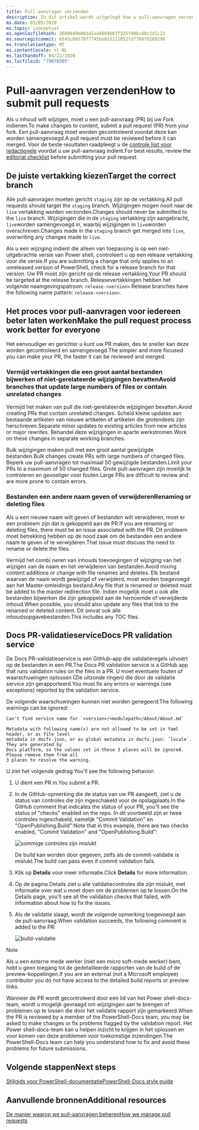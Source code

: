 ```yaml
---
title: Pull-aanvragen verzenden
description: In dit artikel wordt uitgelegd hoe u pull-aanvragen verzendt naar de Power shell-docs-opslag plaats.
ms.date: 03/05/2020
ms.topic: conceptual
ms.openlocfilehash: 2600049b06da5ad4869b6ff335f00bc40c2d1c22
ms.sourcegitcommit: 6545c60578f7745be015111052fd7769f8289296
ms.translationtype: MT
ms.contentlocale: nl-NL
ms.lasthandoff: 04/22/2020
ms.locfileid: "79078505"
---
```

# <a name="how-to-submit-pull-requests"></a><span data-ttu-id="e7364-103">Pull-aanvragen verzenden</span><span class="sxs-lookup"><span data-stu-id="e7364-103">How to submit pull requests</span></span>

<span data-ttu-id="e7364-104">Als u inhoud wilt wijzigen, moet u een pull-aanvraag (PR) bij uw Fork indienen.</span><span class="sxs-lookup"><span data-stu-id="e7364-104">To make changes to content, submit a pull request (PR) from your fork.</span></span> <span data-ttu-id="e7364-105">Een pull-aanvraag moet worden gecontroleerd voordat deze kan worden samengevoegd.</span><span class="sxs-lookup"><span data-stu-id="e7364-105">A pull request must be reviewed before it can merged.</span></span> <span data-ttu-id="e7364-106">Voor de beste resultaten raadpleegt u de [controle lijst voor redactionele](editorial-checklist.md) voordat u uw pull-aanvraag indient.</span><span class="sxs-lookup"><span data-stu-id="e7364-106">For best results, review the [editorial checklist](editorial-checklist.md) before submitting your pull request.</span></span>

## <a name="target-the-correct-branch"></a><span data-ttu-id="e7364-107">De juiste vertakking kiezen</span><span class="sxs-lookup"><span data-stu-id="e7364-107">Target the correct branch</span></span>

<span data-ttu-id="e7364-108">Alle pull-aanvragen moeten gericht `staging` zijn op de vertakking.</span><span class="sxs-lookup"><span data-stu-id="e7364-108">All pull requests should target the `staging` branch.</span></span> <span data-ttu-id="e7364-109">Wijzigingen mogen nooit naar de `live` vertakking worden verzonden.</span><span class="sxs-lookup"><span data-stu-id="e7364-109">Changes should never be submitted to the `live` branch.</span></span> <span data-ttu-id="e7364-110">Wijzigingen die in de `staging` vertakking zijn aangebracht, `live`worden samengevoegd in, waarbij wijzigingen in `live`worden overschreven.</span><span class="sxs-lookup"><span data-stu-id="e7364-110">Changes made in the `staging` branch get merged into `live`, overwriting any changes made to `live`.</span></span>

<span data-ttu-id="e7364-111">Als u een wijziging indient die alleen van toepassing is op een niet-uitgebrachte versie van Power shell, controleert u op een release vertakking voor die versie.</span><span class="sxs-lookup"><span data-stu-id="e7364-111">If you are submitting a change that only applies to an unreleased version of PowerShell, check for a release branch for that version.</span></span> <span data-ttu-id="e7364-112">Uw PR moet zijn gericht op de release vertakking.</span><span class="sxs-lookup"><span data-stu-id="e7364-112">Your PR should be targeted at the release branch.</span></span> <span data-ttu-id="e7364-113">Releasevertakkingen hebben het volgende naamgevingspatroon: `release-<version>`.</span><span class="sxs-lookup"><span data-stu-id="e7364-113">Release branches have the following name pattern: `release-<version>`.</span></span>

## <a name="make-the-pull-request-process-work-better-for-everyone"></a><span data-ttu-id="e7364-114">Het proces voor pull-aanvragen voor iedereen beter laten werken</span><span class="sxs-lookup"><span data-stu-id="e7364-114">Make the pull request process work better for everyone</span></span>

<span data-ttu-id="e7364-115">Het eenvoudiger en gerichter u kunt uw PR maken, des te sneller kan deze worden gecontroleerd en samengevoegd.</span><span class="sxs-lookup"><span data-stu-id="e7364-115">The simpler and more focused you can make your PR, the faster it can be reviewed and merged.</span></span>

### <a name="avoid-branches-that-update-large-numbers-of-files-or-contain-unrelated-changes"></a><span data-ttu-id="e7364-116">Vermijd vertakkingen die een groot aantal bestanden bijwerken of niet-gerelateerde wijzigingen bevatten</span><span class="sxs-lookup"><span data-stu-id="e7364-116">Avoid branches that update large numbers of files or contain unrelated changes</span></span>

<span data-ttu-id="e7364-117">Vermijd het maken van pull die niet-gerelateerde wijzigingen bevatten.</span><span class="sxs-lookup"><span data-stu-id="e7364-117">Avoid creating PRs that contain unrelated changes.</span></span> <span data-ttu-id="e7364-118">Scheid kleine updates aan bestaande artikelen van nieuwe artikelen of artikelen die grotendeels zijn herschreven.</span><span class="sxs-lookup"><span data-stu-id="e7364-118">Separate minor updates to existing articles from new articles or major rewrites.</span></span> <span data-ttu-id="e7364-119">Behandel deze wijzigingen in aparte werkstromen.</span><span class="sxs-lookup"><span data-stu-id="e7364-119">Work on these changes in separate working branches.</span></span>

<span data-ttu-id="e7364-120">Bulk wijzigingen maken pull met een groot aantal gewijzigde bestanden.</span><span class="sxs-lookup"><span data-stu-id="e7364-120">Bulk changes create PRs with large numbers of changed files.</span></span> <span data-ttu-id="e7364-121">Beperk uw pull-aanvragen tot maximaal 50 gewijzigde bestanden.</span><span class="sxs-lookup"><span data-stu-id="e7364-121">Limit your PRs to a maximum of 50 changed files.</span></span> <span data-ttu-id="e7364-122">Grote pull-aanvragen zijn moeilijk te controleren en gevoeliger voor fouten.</span><span class="sxs-lookup"><span data-stu-id="e7364-122">Large PRs are difficult to review and are more prone to contain errors.</span></span>

### <a name="renaming-or-deleting-files"></a><span data-ttu-id="e7364-123">Bestanden een andere naam geven of verwijderen</span><span class="sxs-lookup"><span data-stu-id="e7364-123">Renaming or deleting files</span></span>

<span data-ttu-id="e7364-124">Als u een nieuwe naam wilt geven of bestanden wilt verwijderen, moet er een probleem zijn dat is gekoppeld aan de PR.</span><span class="sxs-lookup"><span data-stu-id="e7364-124">If you are renaming or deleting files, there must be an issue associated with the PR.</span></span> <span data-ttu-id="e7364-125">Dit probleem moet betrekking hebben op de nood zaak om de bestanden een andere naam te geven of te verwijderen.</span><span class="sxs-lookup"><span data-stu-id="e7364-125">That issue must discuss the need to rename or delete the files.</span></span>

<span data-ttu-id="e7364-126">Vermijd het combi neren van inhouds toevoegingen of wijziging van het wijzigen van de naam en het verwijderen van bestanden.</span><span class="sxs-lookup"><span data-stu-id="e7364-126">Avoid mixing content additions or change with file renames and deletes.</span></span> <span data-ttu-id="e7364-127">Elk bestand waarvan de naam wordt gewijzigd of verwijderd, moet worden toegevoegd aan het Master-omleidings bestand.</span><span class="sxs-lookup"><span data-stu-id="e7364-127">Any file that is renamed or deleted must be added to the master redirection file.</span></span> <span data-ttu-id="e7364-128">Indien mogelijk moet u ook alle bestanden bijwerken die zijn gekoppeld aan de hernoemde of verwijderde inhoud.</span><span class="sxs-lookup"><span data-stu-id="e7364-128">When possible, you should also update any files that link to the renamed or deleted content.</span></span> <span data-ttu-id="e7364-129">Dit omvat ook alle inhoudsopgavebestanden.</span><span class="sxs-lookup"><span data-stu-id="e7364-129">This includes any TOC files.</span></span>

## <a name="docs-pr-validation-service"></a><span data-ttu-id="e7364-130">Docs PR-validatieservice</span><span class="sxs-lookup"><span data-stu-id="e7364-130">Docs PR validation service</span></span>

<span data-ttu-id="e7364-131">De Docs PR-validatieservice is een GitHub-app die validatieregels uitvoert op de bestanden in een PR.</span><span class="sxs-lookup"><span data-stu-id="e7364-131">The Docs PR validation service is a GitHub app that runs validation rules on the files in a PR.</span></span> <span data-ttu-id="e7364-132">U moet eventuele fouten of waarschuwingen oplossen (Zie uitzonde ringen) die door de validatie service zijn gerapporteerd.</span><span class="sxs-lookup"><span data-stu-id="e7364-132">You must fix any errors or warnings (see exceptions) reported by the validation service.</span></span>

<span data-ttu-id="e7364-133">De volgende waarschuwingen kunnen niet worden genegeerd:</span><span class="sxs-lookup"><span data-stu-id="e7364-133">The following warnings can be ignored:</span></span>

```
Can't find service name for `<version>/<modulepath>/About/About.md`
```

```
Metadata with following name(s) are not allowed to be set in Yaml header, or as file level
metadata in docfx.json, or as global metadata in docfx.json: `locale`. They are generated by
Docs platform, so the values set in these 3 places will be ignored. Please remove them from all
3 places to resolve the warning.
```

<span data-ttu-id="e7364-134">U ziet het volgende gedrag:</span><span class="sxs-lookup"><span data-stu-id="e7364-134">You'll see the following behavior:</span></span>

1. <span data-ttu-id="e7364-135">U dient een PR in.</span><span class="sxs-lookup"><span data-stu-id="e7364-135">You submit a PR.</span></span>
1. <span data-ttu-id="e7364-136">In de GitHub-opmerking die de status van uw PR aangeeft, ziet u de status van controles die zijn ingeschakeld voor de opslagplaats.</span><span class="sxs-lookup"><span data-stu-id="e7364-136">In the GitHub comment that indicates the status of your PR, you'll see the status of "checks" enabled on the repo.</span></span> <span data-ttu-id="e7364-137">In dit voorbeeld zijn er twee controles ingeschakeld, namelijk "Commit Validation" en "OpenPublishing.Build":</span><span class="sxs-lookup"><span data-stu-id="e7364-137">Note that in this example, there are two checks enabled, "Commit Validation" and "OpenPublishing.Build":</span></span>

   ![sommige controles zijn mislukt](media/pull-requests/validation-failed.png)

   <span data-ttu-id="e7364-139">De build kan worden door gegeven, zelfs als de commit-validatie is mislukt.</span><span class="sxs-lookup"><span data-stu-id="e7364-139">The build can pass even if commit validation fails.</span></span>

1. <span data-ttu-id="e7364-140">Klik op **Details** voor meer informatie.</span><span class="sxs-lookup"><span data-stu-id="e7364-140">Click **Details** for more information.</span></span>
1. <span data-ttu-id="e7364-141">Op de pagina Details ziet u alle validatiecontroles die zijn mislukt, met informatie over wat u moet doen om de problemen op te lossen.</span><span class="sxs-lookup"><span data-stu-id="e7364-141">On the Details page, you'll see all the validation checks that failed, with information about how to fix the issues.</span></span>
1. <span data-ttu-id="e7364-142">Als de validatie slaagt, wordt de volgende opmerking toegevoegd aan de pull-aanvraag:</span><span class="sxs-lookup"><span data-stu-id="e7364-142">When validation succeeds, the following comment is added to the PR:</span></span>

   ![build-validatie](media/pull-requests/build-validation.png)

> [!NOTE]
> <span data-ttu-id="e7364-144">Als u een externe mede werker (niet een micro soft-mede werker) bent, hebt u geen toegang tot de gedetailleerde rapporten van de build of de preview-koppelingen.</span><span class="sxs-lookup"><span data-stu-id="e7364-144">If you are an external (not a Microsoft employee) contributor you do not have access to the detailed build reports or preview links.</span></span>

<span data-ttu-id="e7364-145">Wanneer de PR wordt gecontroleerd door een lid van het Power shell-docs-team, wordt u mogelijk gevraagd om wijzigingen aan te brengen of problemen op te lossen die door het validatie rapport zijn gemarkeerd.</span><span class="sxs-lookup"><span data-stu-id="e7364-145">When the PR is reviewed by a member of the PowerShell-Docs team, you may be asked to make changes or fix problems flagged by the validation report.</span></span> <span data-ttu-id="e7364-146">Het Power shell-docs-team kan u helpen inzicht te krijgen in het oplossen en voor komen van deze problemen voor toekomstige inzendingen.</span><span class="sxs-lookup"><span data-stu-id="e7364-146">The PowerShell-Docs team can help you understand how to fix and avoid these problems for future submissions.</span></span>

## <a name="next-steps"></a><span data-ttu-id="e7364-147">Volgende stappen</span><span class="sxs-lookup"><span data-stu-id="e7364-147">Next steps</span></span>

[<span data-ttu-id="e7364-148">Stijlgids voor PowerShell-documentatie</span><span class="sxs-lookup"><span data-stu-id="e7364-148">PowerShell-Docs style guide</span></span>](powershell-style-guide.md)

## <a name="additional-resources"></a><span data-ttu-id="e7364-149">Aanvullende bronnen</span><span class="sxs-lookup"><span data-stu-id="e7364-149">Additional resources</span></span>

[<span data-ttu-id="e7364-150">De manier waarop we pull-aanvragen beheren</span><span class="sxs-lookup"><span data-stu-id="e7364-150">How we manage pull requests</span></span>](managing-pull-requests.md)
